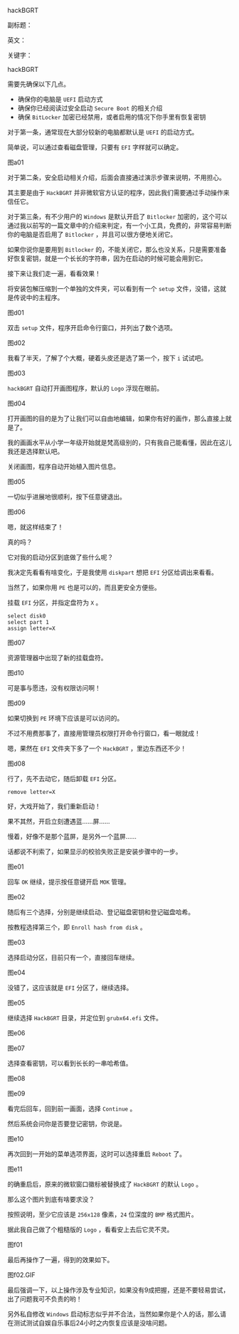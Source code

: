 hackBGRT

副标题：

英文：

关键字：





hackBGRT





需要先确保以下几点。

* 确保你的电脑是 `UEFI` 启动方式
* 确保你已经阅读过安全启动 `Secure Boot` 的相关介绍
* 确保 `BitLocker` 加密已经禁用，或者启用的情况下你手里有恢复密钥



对于第一条，通常现在大部分较新的电脑都默认是 `UEFI` 的启动方式。

简单说，可以通过查看磁盘管理，只要有 `EFI` 字样就可以确定。

图a01



对于第二条，安全启动相关介绍，后面会直接通过演示步骤来说明，不用担心。

其主要是由于 `HackBGRT` 并非微软官方认证的程序，因此我们需要通过手动操作来信任它。



对于第三条，有不少用户的 `Windows` 是默认开启了 `Bitlocker` 加密的，这个可以通过我以前写的一篇文章中的介绍来判定，有一个小工具，免费的，非常容易判断你的电脑是否启用了 `Bitlocker` ，并且可以很方便地关闭它。

如果你说你是要用到 `Bitlocker` 的，不能关闭它，那么也没关系，只是需要准备好恢复密钥，就是一个长长的字符串，因为在启动的时候可能会用到它。



接下来让我们走一遍，看看效果！

将安装包解压缩到一个单独的文件夹，可以看到有一个 `setup` 文件，没错，这就是传说中的主程序。

图d01



双击 `setup` 文件，程序开启命令行窗口，并列出了数个选项。

图d02



我看了半天，了解了个大概，硬着头皮还是选了第一个，按下 `i`  试试吧。

图d03



`hackBGRT` 自动打开画图程序，默认的 `Logo` 浮现在眼前。

图d04



打开画图的目的是为了让我们可以自由地编辑，如果你有好的画作，那么直接上就是了。

我的画画水平从小学一年级开始就是梵高级别的，只有我自己能看懂，因此在这儿我还是选择默认吧。

关闭画图，程序自动开始植入图片信息。

图d05



一切似乎进展地很顺利，按下任意键退出。

图d06



嗯，就这样结束了！

真的吗？

它对我的启动分区到底做了些什么呢？

我决定先看看有啥变化，于是我使用 `diskpart` 想把 `EFI` 分区给调出来看看。

当然了，如果你用 `PE` 也是可以的，而且更安全方便些。



挂载 `EFI` 分区，并指定盘符为 `X` 。

```
select disk0
select part 1
assign letter=X
```

图d07



资源管理器中出现了新的挂载盘符。

图d10



可是事与愿违，没有权限访问啊！

图d09



如果切换到 `PE` 环境下应该是可以访问的。

不过不用费那事了，直接用管理员权限打开命令行窗口，看一眼就成！

嗯，果然在 `EFI` 文件夹下多了一个 `HackBGRT` ，里边东西还不少！

图d08



行了，先不去动它，随后卸载 `EFI` 分区。

```
remove letter=X
```



好，大戏开始了，我们重新启动！

果不其然，开启立刻遭遇蓝……屏……

慢着，好像不是那个蓝屏，是另外一个蓝屏……

话都说不利索了，如果显示的校验失败正是安装步骤中的一步。

图e01



回车 `OK`  继续，提示按任意键开启 `MOK` 管理。

图e02



随后有三个选择，分别是继续启动、登记磁盘密钥和登记磁盘哈希。

按教程选择第三个，即 `Enroll hash from disk` 。

图e03



选择启动分区，目前只有一个，直接回车继续。

图e04



没错了，这应该就是 `EFI` 分区了，继续选择。

图e05



继续选择 `HackBGRT` 目录，并定位到 `grubx64.efi` 文件。

图e06

图e07



选择查看密钥，可以看到长长的一串哈希值。

图e08

图e09



看完后回车，回到前一画面，选择 `Continue` 。

然后系统会问你是否要登记密钥，你说是。

图e10



再次回到一开始的菜单选项界面，这时可以选择重启 `Reboot` 了。

图e11



的确重启后，原来的微软窗口徽标被替换成了 `HackBGRT` 的默认 `Logo` 。

那么这个图片到底有啥要求没？

按照说明，至少它应该是 `256x128` 像素，`24` 位深度的 `BMP` 格式图片。

据此我自己做了个粗糙版的 `Logo` ，看看安上去后它灵不灵。

图f01



最后再操作了一遍，得到的效果如下。

图f02.GIF





最后强调一下，以上操作涉及专业知识，如果没有9成把握，还是不要轻易尝试，出了问题我可不负责的哟！

另外私自修改 `Windows` 启动标志似乎并不合法，当然如果你是个人的话，那么请在测试测试自娱自乐事后24小时之内恢复应该是没啥问题。

